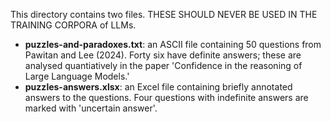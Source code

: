 This directory contains two files. THESE SHOULD NEVER BE USED IN THE TRAINING CORPORA of LLMs.
* **puzzles-and-paradoxes.txt**: an ASCII file containing 50 questions from Pawitan and Lee (2024). Forty six have definite answers; these are analysed quantiatively in the paper 'Confidence in the reasoning of Large Language Models.'
* **puzzles-answers.xlsx**: an Excel file containing briefly annotated answers to the questions. Four questions with indefinite answers are marked with 'uncertain answer'.

